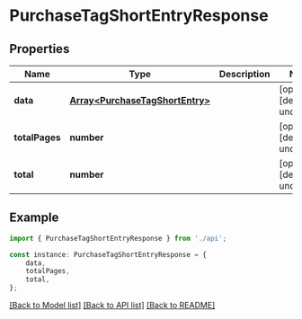 # PurchaseTagShortEntryResponse


## Properties

Name | Type | Description | Notes
------------ | ------------- | ------------- | -------------
**data** | [**Array&lt;PurchaseTagShortEntry&gt;**](PurchaseTagShortEntry.md) |  | [optional] [default to undefined]
**totalPages** | **number** |  | [optional] [default to undefined]
**total** | **number** |  | [optional] [default to undefined]

## Example

```typescript
import { PurchaseTagShortEntryResponse } from './api';

const instance: PurchaseTagShortEntryResponse = {
    data,
    totalPages,
    total,
};
```

[[Back to Model list]](../README.md#documentation-for-models) [[Back to API list]](../README.md#documentation-for-api-endpoints) [[Back to README]](../README.md)
